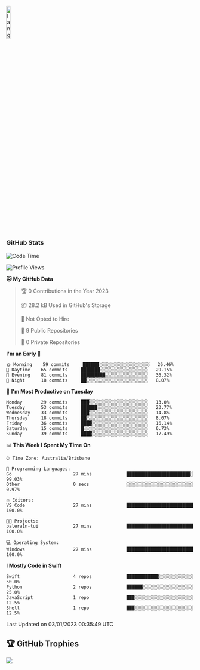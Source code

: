 <p align="left"><img width=15%" src="https://github.com/alansmathew/alansmathew/raw/master/lang.gif" alt="lang image here" /></p>

# <h3 align="left">GitHub Stats</h3>

<!--START_SECTION:waka-->
![Code Time](http://img.shields.io/badge/Code%20Time-125%20hrs%2031%20mins-blue)

![Profile Views](http://img.shields.io/badge/Profile%20Views-0-blue)

**🐱 My GitHub Data** 

> 🏆 0 Contributions in the Year 2023
 > 
> 📦 28.2 kB Used in GitHub's Storage 
 > 
> 🚫 Not Opted to Hire
 > 
> 📜 9 Public Repositories 
 > 
> 🔑 0 Private Repositories  
 > 
**I'm an Early 🐤** 

```text
🌞 Morning    59 commits     ██████░░░░░░░░░░░░░░░░░░░   26.46% 
🌆 Daytime    65 commits     ███████░░░░░░░░░░░░░░░░░░   29.15% 
🌃 Evening    81 commits     █████████░░░░░░░░░░░░░░░░   36.32% 
🌙 Night      18 commits     ██░░░░░░░░░░░░░░░░░░░░░░░   8.07%

```
📅 **I'm Most Productive on Tuesday** 

```text
Monday       29 commits     ███░░░░░░░░░░░░░░░░░░░░░░   13.0% 
Tuesday      53 commits     ██████░░░░░░░░░░░░░░░░░░░   23.77% 
Wednesday    33 commits     ███░░░░░░░░░░░░░░░░░░░░░░   14.8% 
Thursday     18 commits     ██░░░░░░░░░░░░░░░░░░░░░░░   8.07% 
Friday       36 commits     ████░░░░░░░░░░░░░░░░░░░░░   16.14% 
Saturday     15 commits     █░░░░░░░░░░░░░░░░░░░░░░░░   6.73% 
Sunday       39 commits     ████░░░░░░░░░░░░░░░░░░░░░   17.49%

```


📊 **This Week I Spent My Time On** 

```text
⌚︎ Time Zone: Australia/Brisbane

💬 Programming Languages: 
Go                       27 mins             ████████████████████████░   99.03% 
Other                    0 secs              ░░░░░░░░░░░░░░░░░░░░░░░░░   0.97%

🔥 Editors: 
VS Code                  27 mins             █████████████████████████   100.0%

🐱‍💻 Projects: 
palera1n-tui             27 mins             █████████████████████████   100.0%

💻 Operating System: 
Windows                  27 mins             █████████████████████████   100.0%

```

**I Mostly Code in Swift** 

```text
Swift                    4 repos             ████████████░░░░░░░░░░░░░   50.0% 
Python                   2 repos             ██████░░░░░░░░░░░░░░░░░░░   25.0% 
JavaScript               1 repo              ███░░░░░░░░░░░░░░░░░░░░░░   12.5% 
Shell                    1 repo              ███░░░░░░░░░░░░░░░░░░░░░░   12.5%

```



 Last Updated on 03/01/2023 00:35:49 UTC
<!--END_SECTION:waka-->

## 🏆 GitHub Trophies

![](https://github-profile-trophy.vercel.app/?username=samh06&theme=discord&no-frame=true&no-bg=false&margin-w=4)
